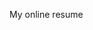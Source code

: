 <!--
 * @Author: fzy
 * @Date: 2021-05-28 22:20:26
 * @LastEditors: Zhenying
 * @LastEditTime: 2021-05-28 23:35:25
 * @Description: pass
-->
My online resume
